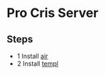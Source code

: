 # Pro Cris Server

## Steps

- 1 Install [air](https://github.com/cosmtrek/air)
- 2 Install [templ](https://templ.guide/quick-start/installation)
